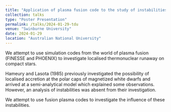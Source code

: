 ```yaml
---
title: "Application of plasma fusion code to the study of instabilities in localized compact object accretion"
collection: talks
type: "Poster Presentation"
permalink: /talks/2024-01-29-tdu
venue: "Swinburne University"
date: 2024-01-29
location: "Australian National University"
---
```

We attempt to use simulation codes from the world of plasma fusion (FINESSE and PHOENIX) to investigate localised thermonuclear runaway on compact stars. 

Hameury and Lasota (1985) previously investigated the possibility of localised accretion at the polar caps of magnetized white dwarfs and arrived at a semi-analytical model which explained some observations. However, an analysis of instabilities was absent from their investigation. 

We attempt to use fusion plasma codes to investigate the influence of these instabilities.